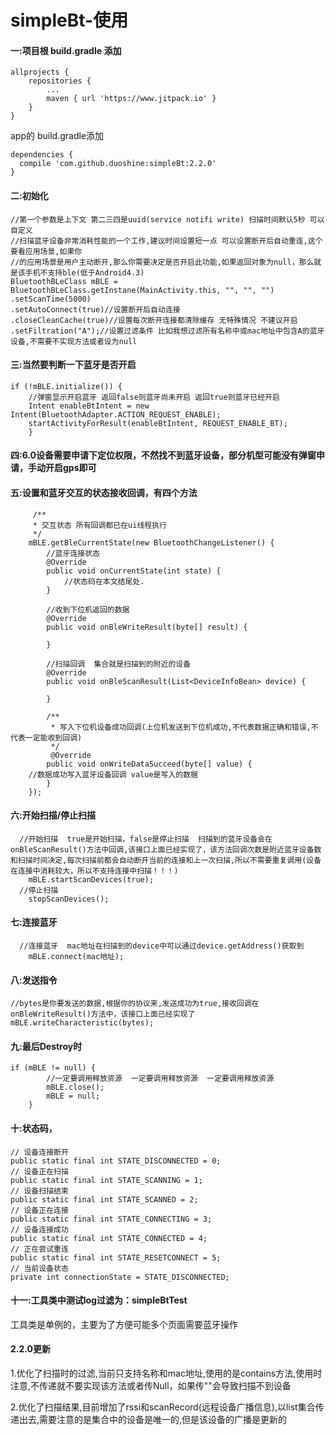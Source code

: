 # simpleBt-使用
#### 一:项目根 build.gradle 添加

	allprojects {
		repositories {
			...
			maven { url 'https://www.jitpack.io' }
		}
	}
app的 build.gradle添加

	dependencies {
	  compile 'com.github.duoshine:simpleBt:2.2.0'
	}


#### 二:初始化
    //第一个参数是上下文 第二三四是uuid(service notifi write) 扫描时间默认5秒 可以自定义  
    //扫描蓝牙设备非常消耗性能的一个工作,建议时间设置短一点 可以设置断开后自动重连,这个要看应用场景,如果你
    //的应用场景是用户主动断开,那么你需要决定是否开启此功能,如果返回对象为null，那么就是该手机不支持ble(低于Android4.3)
    BluetoothBLeClass mBLE = BluetoothBLeClass.getInstane(MainActivity.this, "", "", "")
    .setScanTime(5000)
    .setAutoConnect(true)//设置断开后自动连接
    .closeCleanCache(true)//设置每次断开连接都清除缓存 无特殊情况 不建议开启
    .setFiltration("A");//设置过滤条件 比如我想过滤所有名称中或mac地址中包含A的蓝牙设备,不需要不实现方法或者设为null
#### 三:当然要判断一下蓝牙是否开启
    if (!mBLE.initialize()) {
        //弹窗显示开启蓝牙 返回false则蓝牙尚未开启 返回true则蓝牙已经开启
        Intent enableBtIntent = new Intent(BluetoothAdapter.ACTION_REQUEST_ENABLE);
        startActivityForResult(enableBtIntent, REQUEST_ENABLE_BT);
        }
#### 四:6.0设备需要申请下定位权限，不然找不到蓝牙设备，部分机型可能没有弹窗申请，手动开启gps即可
#### 五:设置和蓝牙交互的状态接收回调，有四个方法
    	 /**
         * 交互状态 所有回调都已在ui线程执行
         */
        mBLE.getBleCurrentState(new BluetoothChangeListener() {
            //蓝牙连接状态
            @Override
            public void onCurrentState(int state) {
            	//状态码在本文结尾处.
            }

            //收到下位机返回的数据
            @Override
            public void onBleWriteResult(byte[] result) {
			
            }

            //扫描回调  集合就是扫描到的附近的设备
            @Override
            public void onBleScanResult(List<DeviceInfoBean> device) {
            	
            }

            /**
             * 写入下位机设备成功回调(上位机发送到下位机成功,不代表数据正确和错误,不代表一定能收到回调)
             */
             @Override
            public void onWriteDataSucceed(byte[] value) {
		//数据成功写入蓝牙设备回调 value是写入的数据
            }
        });
#### 六:开始扫描/停止扫描
      //开始扫描  true是开始扫描，false是停止扫描  扫描到的蓝牙设备会在onBleScanResult()方法中回调,该接口上面已经实现了，该方法回调次数是附近蓝牙设备数和扫描时间决定,每次扫描前都会自动断开当前的连接和上一次扫描,所以不需要重复调用(设备在连接中消耗较大，所以不支持连接中扫描！！！)
        mBLE.startScanDevices(true);
      //停止扫描
        stopScanDevices();
#### 七:连接蓝牙
      //连接蓝牙  mac地址在扫描到的device中可以通过device.getAddress()获取到
        mBLE.connect(mac地址);
#### 八:发送指令
    //bytes是你要发送的数据,根据你的协议来,发送成功为true,接收回调在onBleWriteResult()方法中，该接口上面已经实现了
    mBLE.writeCharacteristic(bytes);
#### 九:最后Destroy时
    if (mBLE != null) {
            //一定要调用释放资源  一定要调用释放资源  一定要调用释放资源
            mBLE.close();
            mBLE = null;
        }
#### 十:状态码，
    // 设备连接断开
    public static final int STATE_DISCONNECTED = 0;
    // 设备正在扫描
    public static final int STATE_SCANNING = 1;
    // 设备扫描结束
    public static final int STATE_SCANNED = 2;
    // 设备正在连接
    public static final int STATE_CONNECTING = 3;
    // 设备连接成功
    public static final int STATE_CONNECTED = 4;
    // 正在尝试重连
    public static final int STATE_RESETCONNECT = 5;
    // 当前设备状态
    private int connectionState = STATE_DISCONNECTED;

#### 十一:工具类中测试log过滤为：simpleBtTest
工具类是单例的，主要为了方便可能多个页面需要蓝牙操作







#### 2.2.0更新
1.优化了扫描时的过滤,当前只支持名称和mac地址,使用的是contains方法,使用时注意,不传递就不要实现该方法或者传Null，如果传""会导致扫描不到设备

2.优化了扫描结果,目前增加了rssi和scanRecord(远程设备广播信息),以list集合传递出去,需要注意的是集合中的设备是唯一的,但是该设备的广播是更新的

